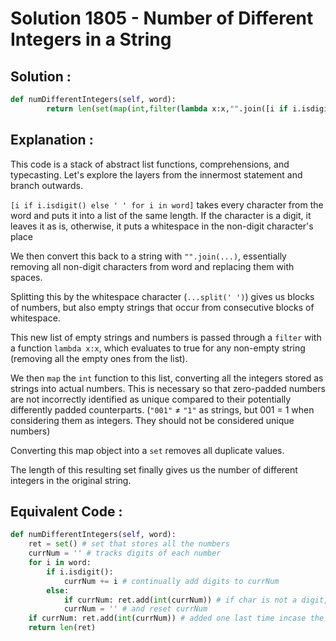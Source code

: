# Solution 1805 - Number of Different Integers in a String

## Solution : 

```python
def numDifferentIntegers(self, word):
        return len(set(map(int,filter(lambda x:x,"".join([i if i.isdigit() else ' ' for i in word]).split(' ')))))
```

## Explanation : 

This code is a stack of abstract list functions, comprehensions, and typecasting. Let's explore the layers from the innermost statement and branch outwards.

`[i if i.isdigit() else ' ' for i in word]` takes every character from the word and puts it into a list of the same length. If the character is a digit, it leaves it as is, otherwise, it puts a whitespace in the non-digit character's place

We then convert this back to a string with `"".join(...)`, essentially removing all non-digit characters from word and replacing them with spaces.

Splitting this by the whitespace character (`...split(' ')`) gives us blocks of numbers, but also empty strings that occur from consecutive blocks of whitespace.

This new list of empty strings and numbers is passed through a `filter` with a function `lambda x:x`, which evaluates to true for any non-empty string (removing all the empty ones from the list).

We then `map` the `int` function to this list, converting all the integers stored as strings into actual numbers. This is necessary so that zero-padded numbers are not incorrectly identified as unique compared to their potentially differently padded counterparts. (`"001"` $\neq$ `"1"` as strings, but 001 $=$ 1 when considering them as integers. They should not be considered unique numbers)

Converting this map object into a `set` removes all duplicate values.

The length of this resulting set finally gives us the number of different integers in the original string.

## Equivalent Code : 

```python
def numDifferentIntegers(self, word):
    ret = set() # set that stores all the numbers
    currNum = '' # tracks digits of each number
    for i in word:
        if i.isdigit():
            currNum += i # continually add digits to currNum
        else:
            if currNum: ret.add(int(currNum)) # if char is not a digit, add the number to the set, 
            currNum = '' # and reset currNum 
    if currNum: ret.add(int(currNum)) # added one last time incase the word ends with a number so the else condition is not flagged at end of iteration
    return len(ret)
```